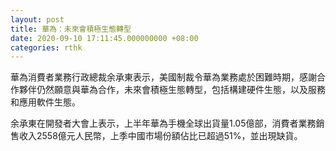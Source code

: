 ```yaml
---
layout: post
title: 華為：未來會積極生態轉型
date: 2020-09-10 17:11:45.000000000 +08:00
categories: rthk
---
```


華為消費者業務行政總裁余承東表示，美國制裁令華為業務處於困難時期，感謝合作夥伴仍然願意與華為合作，未來會積極生態轉型，包括構建硬件生態，以及服務和應用軟件生態。

余承東在開發者大會上表示，上半年華為手機全球出貨量1.05億部，消費者業務銷售收入2558億元人民幣，上季中國市場份額佔比已超過51%，並出現缺貨。
